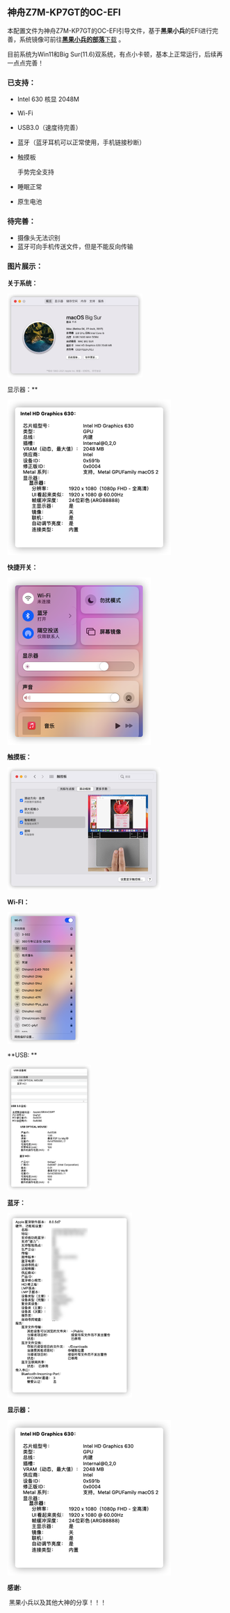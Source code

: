 ## 神舟Z7M-KP7GT的OC-EFI

本配置文件为神舟Z7M-KP7GT的OC-EFI引导文件，基于**黑果小兵**的EFI进行完善，系统镜像可前往[**黑果小兵的部落**下载](https://blog.daliansky.net/) 。

目前系统为Win11和Big Sur(11.6)双系统，有点小卡顿，基本上正常运行，后续再一点点完善！



### **已支持：**

- Intel 630 核显 2048M

- Wi-Fi

- USB3.0（速度待完善）

- 蓝牙（蓝牙耳机可以正常使用，手机链接秒断）

- 触摸板

  手势完全支持

- 睡眠正常

- 原生电池

### **待完善：**

- 摄像头无法识别
- 蓝牙可向手机传送文件，但是不能反向传输

### **图片展示：**

**关于系统：**

<img src="img/关于系统.png" alt="关于系统" style="zoom:50%;" />

显示器：**

![显示器](img/显示器.png)

**快捷开关：**

![控制器](img/控制器.png)

**触摸板：**

<img src="img/触摸板-手势.png" alt="触摸板" style="zoom:50%;" />

**Wi-FI：**

<img src="img/wifi.png" alt="wifi" style="zoom:50%;" />

**USB: **

<img src="img/USB.png" alt="USB" style="zoom:50%;" />

**蓝牙：**

<img src="img/蓝牙.png" alt="蓝牙" style="zoom:67%;" />

**显示器：**

![显示器](img/显示器.png)



**感谢:**

​	黑果小兵以及其他大神的分享！！！
